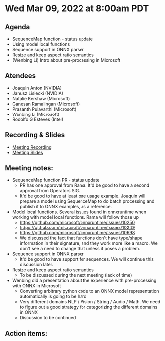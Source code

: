 <!--- SPDX-License-Identifier: Apache-2.0 -->

# Wed Mar 09, 2022 at 8:00am PDT

## Agenda
* SequenceMap function - status update
* Using model local functions
* Sequence support in ONNX parser
* Resize and keep aspect ratio semantics
* (Wenbing Li) Intro about pre-processing in Microsoft

## Atendees
* Joaquin Anton (NVIDIA)
* Janusz Lisiecki (NVIDIA)
* Natalie Kershaw (Microsoft)
* Ganesan Ramalingan (Microsoft)
* Prasanth Pulavarthi (Microsoft)
* Wenbing Li (Microsoft)
* Rodolfo G Esteves (Intel)

## Recording & Slides

* [Meeting Recording](https://lists.lfaidata.foundation/g/onnx-wg-preprocessing/files/onnx_preprocessing_20220309.mp4)
* [Meeting Slides](slides/20220309_slides.pdf)

## Meeting notes:

* SequenceMap function PR - status update
    - PR has one approval from Rama. It'd be good to have a second approval from Operators SIG.
    - It'd be good to have at least one usage example. Joaquin will prepare a model using SequenceMap to do batch processing and publish it to ONNX examples, as a reference.
* Model local functions. Several issues found in onnxruntime when working with model local functions. Rama will follow those up
    - https://github.com/microsoft/onnxruntime/issues/10250
    - https://github.com/microsoft/onnxruntime/issues/10249
    - https://github.com/microsoft/onnxruntime/issues/10698
    - We discussed the fact that functions don't have type/shape information in their signature, and they work more like a macro. We don't see a need to change that unless it poses a problem.
* Sequence support in ONNX parser
    - It'd be good to have support for sequences. We will continue this discussion later.
* Resize and keep aspect ratio semantics
    - To be discussed during the next meeting (lack of time)
* Wenbing did a presentation about the experience with pre-processing with ONNX in Microsoft
    - Converting arbitrary python code to an ONNX model representation automatically is going to be hard
    - Very different domains NLP / Vision / String / Audio / Math. We need to figure out a good strategy for categorizing the different domains in ONNX
    - Discussion to be continued

## Action items:
